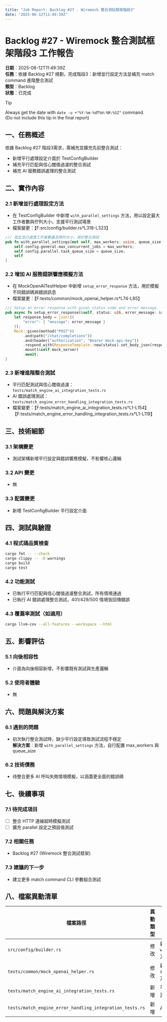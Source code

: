 ```yaml
---
title: "Job Report: Backlog #27 - Wiremock 整合測試框架階段3"
date: "2025-06-12T11:49:39Z"
---
```


# Backlog #27 - Wiremock 整合測試框架階段3 工作報告

**日期**：2025-06-12T11:49:39Z  
**任務**：依據 Backlog #27 規劃，完成階段3：新增並行設定方法並補充 match command 進階整合測試  
**類型**：Backlog  
**狀態**：已完成

> [!TIP]  
> Always get the date with `date -u +"%Y-%m-%dT%H:%M:%SZ"` command.  
> (Do not include this tip in the final report)

## 一、任務概述

依據 Backlog #27 階段3需求，需補充並擴充先前整合測試：
- 新增平行處理設定介面於 TestConfigBuilder
- 補充平行匹配與信心閾值過濾的整合測試
- 補充 AI 服務錯誤處理的整合測試

## 二、實作內容

### 2.1 新增並行處理設定方法
- 在 TestConfigBuilder 中新增 `with_parallel_settings` 方法，用以設定最大工作者數與佇列大小，支援平行測試場景  
- 檔案變更：【F:src/config/builder.rs†L318-L323】

```rust
/// 設定並行處理工作者數量及隊列大小，用於整合測試
pub fn with_parallel_settings(mut self, max_workers: usize, queue_size: usize) -> Self {
    self.config.general.max_concurrent_jobs = max_workers;
    self.config.parallel.task_queue_size = queue_size;
    self
}
```

### 2.2 增加 AI 服務錯誤響應模擬方法
- 在 MockOpenAITestHelper 中新增 `setup_error_response` 方法，用於模擬不同錯誤碼與錯誤訊息  
- 檔案變更：【F:tests/common/mock_openai_helper.rs†L74-L85】

```rust
/// Setup an error response with given status code and error message.
pub async fn setup_error_response(&self, status: u16, error_message: &str) {
    let response_body = json!({
        "error": { "message": error_message }
    });
    Mock::given(method("POST"))
        .and(path("/chat/completions"))
        .and(header("authorization", "Bearer mock-api-key"))
        .respond_with(ResponseTemplate::new(status).set_body_json(response_body))
        .mount(&self.mock_server)
        .await;
}
```

### 2.3 新增進階整合測試
- 平行匹配測試與信心閾值過濾：`tests/match_engine_ai_integration_tests.rs`
- AI 錯誤處理測試：`tests/match_engine_error_handling_integration_tests.rs`
- 檔案變更：【F:tests/match_engine_ai_integration_tests.rs†L1-L154】【F:tests/match_engine_error_handling_integration_tests.rs†L1-L119】

## 三、技術細節

### 3.1 架構變更
- 測試架構新增平行設定與錯誤響應模擬，不影響核心邏輯

### 3.2 API 變更
- 無

### 3.3 配置變更
- 新增 TestConfigBuilder 平行設定介面

## 四、測試與驗證

### 4.1 程式碼品質檢查
```bash
cargo fmt -- --check
cargo clippy -- -D warnings
cargo build
cargo test
```

### 4.2 功能測試
- 已執行平行匹配與信心閾值過濾整合測試，所有情境通過  
- 已執行 AI 錯誤處理整合測試，401/429/500 情境皆回傳錯誤

### 4.3 覆蓋率測試（如適用）
```bash
cargo llvm-cov --all-features --workspace --html
```

## 五、影響評估

### 5.1 向後相容性
- 介面為向後相容新增，不影響既有測試與生產邏輯

### 5.2 使用者體驗
- 無

## 六、問題與解決方案

### 6.1 遇到的問題
- 初次執行整合測試時，缺少平行設定導致測試流程不穩定  
**解決方案**：新增 `with_parallel_settings` 方法，自行配置 max_workers 與 queue_size

### 6.2 技術債務
- 待整合更多 AI 呼叫失敗情境模擬，以涵蓋更全面的錯誤碼

## 七、後續事項

### 7.1 待完成項目
- [ ] 整合 HTTP 連線超時模擬測試
- [ ] 擴充 parallel 設定之預設值測試

### 7.2 相關任務
- Backlog #27 (Wiremock 整合測試框架)

### 7.3 建議的下一步
- 建立更多 match command CLI 參數組合測試

## 八、檔案異動清單

| 檔案路徑                                                   | 異動類型 | 描述                     |
|----------------------------------------------------------|----------|--------------------------|
| `src/config/builder.rs`                                  | 修改     | 新增 `with_parallel_settings` 方法       |
| `tests/common/mock_openai_helper.rs`                     | 修改     | 新增 `setup_error_response` 方法       |
| `tests/match_engine_ai_integration_tests.rs`             | 新增     | 平行匹配與信心閾值整合測試檔案 |
| `tests/match_engine_error_handling_integration_tests.rs` | 新增     | AI 錯誤處理整合測試檔案       |
